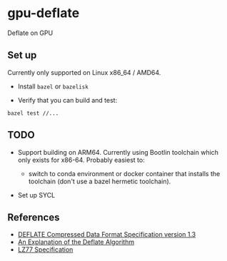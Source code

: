 # gpu-deflate

Deflate on GPU

## Set up

Currently only supported on Linux x86_64 / AMD64.

* Install `bazel` or `bazelisk`

* Verify that you can build and test:
```
bazel test //...
```
## TODO

* Support building on ARM64. Currently using Bootlin
  toolchain which only exists for x86-64. Probably easiest
  to:
  *  switch to conda environment or docker container
     that installs the toolchain (don't use a bazel
     hermetic toolchain).

* Set up SYCL

## References

* [DEFLATE Compressed Data Format Specification version 1.3](https://tools.ietf.org/html/rfc1951)
* [An Explanation of the Deflate Algorithm](https://zlib.net/feldspar.html)
* [LZ77 Specification](https://www.cs.duke.edu/courses/spring03/cps296.5/papers/ziv_lempel_1977_universal_algorithm.pdf)
